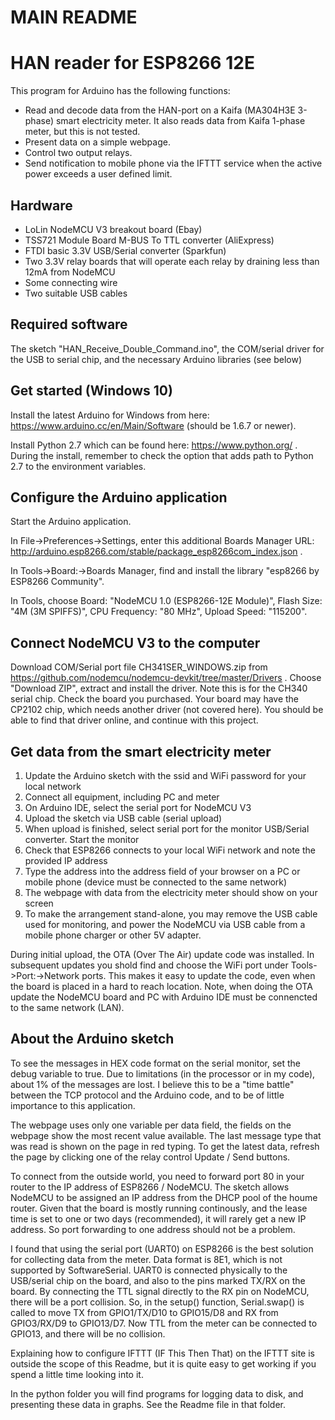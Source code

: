 # MAIN README

HAN reader for ESP8266 12E
==========================

This program for Arduino has the following functions:
* Read and decode data from the HAN-port on a Kaifa (MA304H3E 3-phase) smart electricity meter. It also reads data from Kaifa 1-phase meter, but this is not tested.
* Present data on a simple webpage.
* Control two output relays.
* Send notification to mobile phone via the IFTTT service when the active power exceeds a user defined limit.

Hardware
--------
* LoLin NodeMCU V3 breakout board (Ebay)
* TSS721 Module Board M-BUS To TTL converter (AliExpress)
* FTDI basic 3.3V USB/Serial converter (Sparkfun)
* Two 3.3V relay boards that will operate each relay by draining less than 12mA from NodeMCU
* Some connecting wire
* Two suitable USB cables

Required software
-----------------
The sketch "HAN_Receive_Double_Command.ino", the COM/serial driver for the USB to serial chip, and the necessary Arduino libraries (see below)

Get started (Windows 10)
------------------------
Install the latest Arduino for Windows from here: https://www.arduino.cc/en/Main/Software (should be 1.6.7 or newer).

Install Python 2.7 which can be found here: https://www.python.org/ . During the install, remember to check the option that adds path to Python 2.7 to the environment variables.

Configure the Arduino application
---------------------------------
Start the Arduino application.

In File->Preferences->Settings, enter this additional Boards Manager URL: http://arduino.esp8266.com/stable/package_esp8266com_index.json .

In Tools->Board:->Boards Manager, find and install the library "esp8266 by ESP8266 Community".

In Tools, choose Board: "NodeMCU 1.0 (ESP8266-12E Module)", Flash Size: "4M (3M SPIFFS)", CPU Frequency: "80 MHz", Upload Speed: "115200".

Connect NodeMCU V3 to the computer
----------------------------------
Download COM/Serial port file CH341SER_WINDOWS.zip from https://github.com/nodemcu/nodemcu-devkit/tree/master/Drivers . Choose "Download ZIP", extract and install the driver. Note this is for the CH340 serial chip. Check the board you purchased. Your board may have the CP2102 chip, which needs another driver (not covered here). You should be able to find that driver online, and continue with this project.

Get data from the smart electricity meter
-----------------------------------------
 1. Update the Arduino sketch with the ssid and WiFi password for your local network
 2. Connect all equipment, including PC and meter
 3. On Arduino IDE, select the serial port for NodeMCU V3
 4. Upload the sketch via USB cable (serial upload)
 5. When upload is finished, select serial port for the monitor USB/Serial converter. Start the monitor
 6. Check that ESP8266 connects to your local WiFi network and note the provided IP address
 7. Type the address into the address field of your browser on a PC or mobile phone (device must be connected to the same network)
 8. The webpage with data from the electricity meter should show on your screen
10. To make the arrangement stand-alone, you may remove the USB cable used for monitoring,
    and power the NodeMCU via USB cable from a mobile phone charger or other 5V adapter.

During initial upload, the OTA (Over The Air) update code was installed. In subsequent updates you shold find and choose the WiFi port under Tools->Port:->Network ports. This makes it easy to update the code, even when the board is placed in a hard to reach location. Note, when doing the OTA update the NodeMCU board and PC with Arduino IDE must be connencted to the same network (LAN).

About the Arduino sketch
------------------------
To see the messages in HEX code format on the serial monitor, set the debug variable to true. Due to limitations (in the processor or in my code), about 1% of the messages are lost. I believe this to be a "time battle" between the TCP protocol and the Arduino code, and to be of little importance to this application.

The webpage uses only one variable per data field, the fields on the webpage show the most recent value available. The last message type that was read is shown on the page in red typing. To get the latest data, refresh the page by clicking one of the relay control Update / Send buttons.

To connect from the outside world, you need to forward port 80 in your router to the IP address of ESP8266 / NodeMCU. The sketch allows NodeMCU to be assigned an IP address from the DHCP pool of the houme router. Given that the board is mostly running continously, and the lease time is set to one or two days (recommended), it will rarely get a new IP address. So port forwarding to one address should not be a problem. 

I found that using the serial port (UART0) on ESP8266 is the best solution for collecting data from the meter. Data format is 8E1, which is not supported by SoftwareSerial.
UART0 is connected physically to the USB/serial chip on the board, and also to the pins marked TX/RX on the board. By connecting the TTL signal directly to the RX pin on NodeMCU, there will be a port collision. So, in the setup() function, Serial.swap() is called to move TX from GPIO1/TX/D10 to GPIO15/D8 and RX from GPIO3/RX/D9 to GPIO13/D7. Now TTL from the meter can be connected to GPIO13, and there will be no collision.

Explaining how to configure IFTTT (IF This Then That) on the IFTTT site is outside the scope of this Readme, but it is quite easy to get working if you spend a little time looking into it.

In the python folder you will find programs for logging data to disk, and presenting these data in graphs. See the Readme file in that folder.
